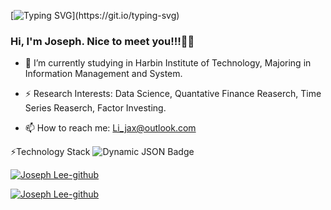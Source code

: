 [![Typing SVG](https://readme-typing-svg.demolab.com?font=Fira+Code&weight=700&size=32&duration=1000&pause=600&center=true&multiline=true&random=false&width=1200&height=100&lines=Welcome+to+Joseph's+zone!!!;Hello+World!!!)](https://git.io/typing-svg)

### Hi, I'm Joseph. Nice to meet you!!!👋👋
- 🔭 I’m currently studying in Harbin Institute of Technology, Majoring in Information Management and System.

- ⚡ Research Interests: Data Science, Quantative Finance Reaserch, Time Series Reaserch, Factor Investing.

- 📫 How to reach me: [Li_jax@outlook.com](mailto:Li_jax@outlook.com)

<!--
**JosephLee03/JosephLee03** is a ✨ _special_ ✨ repository because its `README.md` (this file) appears on your GitHub profile.

Here are some ideas to get you started:

- 🔭 I’m currently working on ...
- 🌱 I’m currently learning ...
- 👯 I’m looking to collaborate on ...
- 🤔 I’m looking for help with ...
- 💬 Ask me about ...
- 📫 How to reach me: ...
- 😄 Pronouns: ...
- ⚡ Fun fact: ...
-->

⚡Technology Stack
![Dynamic JSON Badge](https://img.shields.io/badge/dynamic/json?url=https%3A%2F%2Fwww.python.org%2F&query=https%3A%2F%2Fwww.python.org%2F)



[![Joseph Lee-github](https://github-readme-stats.vercel.app/api?username=JosephLee03)](https://github.com/anuraghazra/github-readme-stats)

[![Joseph Lee-github](https://github-profile-trophy.vercel.app/?username=JosephLee03)](https://github.com/ryo-ma/github-profile-trophy)
